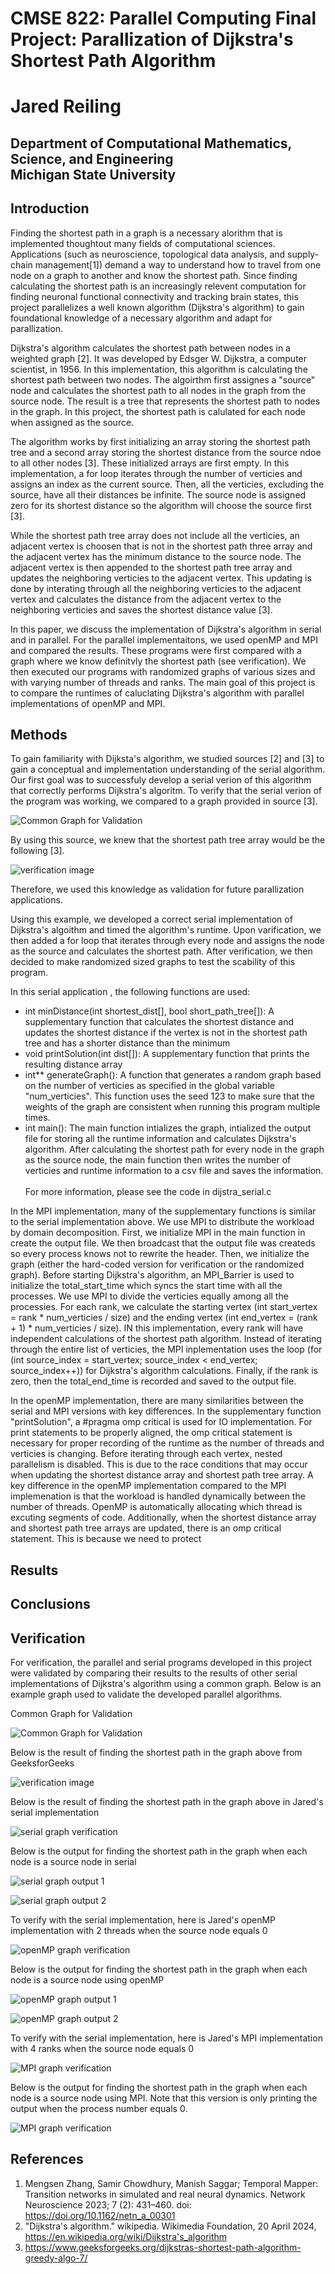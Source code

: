 
CMSE 822: Parallel Computing Final Project: Parallization of Dijkstra's Shortest Path Algorithm
==========

Jared Reiling <br>
==========

Department of Computational Mathematics, Science, and Engineering <br>
Michigan State University
-------------

## Introduction

Finding the shortest path in a graph is a necessary alorithm that is implemented thoughtout many fields of computational sciences. Applications (such as neuroscience, topological data analysis, and supply-chain management[1]) demand a way to understand how to travel from one node on a graph to another and know the shortest path. Since finding calculating the shortest path is an increasingly relevent computation for finding neuronal functional connectivity and tracking brain states, this project parallelizes a well known algorithm (Dijkstra's algorithm) to gain foundational knowledge of a necessary algorithm and adapt for parallization.  <br>

Dijkstra's algorithm calculates the shortest path between nodes in a weighted graph [2]. It was developed by Edsger W. Dijkstra, a computer scientist, in 1956. In this implementation, this algorithm is calculating the shortest path between two nodes. The algoirthm first assignes a "source" node and calculates the shortest path to all nodes in the graph from the source node. The result is a tree that represents the shortest path to nodes in the graph. In this project, the shortest path is calulated for each node when assigned as the source. <br>

The algorithm works by first initializing an array storing the shortest path tree and a second array storing the shortest distance from the source ndoe to all other nodes [3]. These initialized arrays are first empty. In this implementation, a for loop iterates through the number of verticies and assigns an index as the current source. Then, all the verticies, excluding the source, have all their distances be infinite. The source node is assigned zero for its shortest distance so the algorithm will choose the source first [3]. <br>

While the shortest path tree array does not include all the verticies, an adjacent vertex is choosen that is not in the shortest path three array and the adjacent vertex has the minimum distance to the source node. The adjacent vertex is then appended to the shortest path tree array and updates the neighboring verticies to the adjacent vertex. This updating is done by interating through all the neighboring verticies to the adjacent vertex and calculates the distance from the adjacent vertex to the neighboring verticies and saves the shortest distance value [3]. 

In this paper, we discuss the implementation of Dijkstra's algorithm in serial and in parallel. For the parallel implementaitons, we used openMP and MPI and compared the results. These programs were first compared with a graph where we know definitvly the shortest path (see verification). We then executed our programs with randomized graphs of various sizes and with varying number of threads and ranks. The main goal of this project is to compare the runtimes of caluclating Dijkstra's algorithm with parallel implementations of openMP and MPI.

## Methods

To gain familiarity with Dijksta's algorithm, we studied sources [2] and [3] to gain a conceptual and implementation understanding of the serial algorithm. Our first goal was to successfuly develop a serial verion of this algorithm that correctly performs Dijkstra's algoritm. To verify that the serial verion of the program was working, we compared to a graph provided in source [3].

![Common Graph for Validation](./results/verification_figures/graph_image.png)

By using this source, we knew that the shortest path tree array would be the following [3].

![verification image](./results/verification_figures/verification_image.png)

Therefore, we used this knowledge as validation for future parallization applications. <br>

Using this example, we developed a correct serial implementation of Dijkstra's algoithm and timed the algorithm's runtime. Upon varification, we then added a for loop that iterates through every node and assigns the node as the source and calculates the shortest path. After verification, we then decided to make randomized sized graphs to test the scability of this program. <br>


In this serial application , the following functions are used:
- int minDistance(int shortest_dist[], bool short_path_tree[]): A supplementary function that calculates the shortest distance and updates the shortest distance if the vertex is not in the shortest path tree and has a shorter distance than the minimum
- void printSolution(int dist[]): A supplementary function that prints the resulting distance array
- int** generateGraph(): A function that generates a random graph based on the number of verticies as specified in the global variable "num_verticies". This function uses the seed 123 to make sure that the weights of the graph are consistent when running this program multiple times. 
- int main(): The main function intializes the graph, intialized the output file for storing all the runtime information and calculates Dijkstra's algorithm. After calculating the shortest path for every node in the graph as the source node, the main function then writes the number of verticies and runtime information to a csv file and saves the information. <br><br>
For more information, please see the code in dijstra_serial.c <br>

In the MPI implementation, many of the supplementary functions is similar to the serial implementation above. We use MPI to distribute the workload by domain decomposition. First, we initialize MPI in the main function in create the output file. We then broadcast that the output file was createds so every process knows not to rewrite the header. Then, we initialize the graph (either the hard-coded version for verification or the randomized graph). Before starting Dijkstra's algorithm, an MPI_Barrier is used to initialize the total_start_time which syncs the start time with all the processes. We use MPI to divide the verticies equally among all the processies. For each rank, we calculate the starting vertex (int start_vertex = rank * num_verticies / size) and the ending vertex (int end_vertex = (rank + 1) * num_verticies / size). IN this implementation, every rank will have independent calculations of the shortest path algorithm. Instead of iterating through the entire list of verticies, the MPI inplementation uses the loop (for (int source_index = start_vertex; source_index < end_vertex; source_index++)) for Dijkstra's algorithm calculations. Finally, if the rank is zero, then the total_end_time is recorded and saved to the output file. 

In the openMP implementation, there are many similarities between the serial and MPI versions with key differences. In the supplementary function "printSolution", a #pragma omp critical is used for IO implementation. For print statements to be properly aligned, the omp critical statement is necessary for proper recording of the runtime as the number of threads and verticies is changing. Before iterating through each vertex, nested parallelism is disabled. This is due to the race conditions that may occur when updating the shortest distance array and shortest path tree array. A key difference in the openMP implementation compared to the MPI implemenation is that the workload is handled dynamically between the number of threads. OpenMP is automatically allocating which thread is excuting segments of code. Additionally, when the shortest distance array and shortest path tree arrays are updated, there is an omp critical statement. This is because we need to protect 

## Results

## Conclusions


## Verification

For verification, the parallel and serial programs developed in this project were validated by comparing their results to the results of other serial implementations of Dijkstra's algorithm using a common graph. Below is an example graph used to validate the developed parallel algorithms.  

Common Graph for Validation

![Common Graph for Validation](./results/verification_figures/graph_image.png)

Below is the result of finding the shortest path in the graph above from GeeksforGeeks

![verification image](./results/verification_figures/verification_image.png)

Below is the result of finding the shortest path in the graph above in Jared's serial implementation

![serial graph verification](./results/verification_figures/serial_graph_verification.png)

Below is the output for finding the shortest path in the graph when each node is a source node in serial

![serial graph output 1](./results/verification_figures/serial_graph_output_1.png)

![serial graph output 2](./results/verification_figures/serial_graph_output_2.png)

To verify with the serial implementation, here is Jared's openMP implementation with 2 threads when the source node equals 0

![openMP graph verification](./results/verification_figures/openMP_graph_verification.png)

Below is the output for finding the shortest path in the graph when each node is a source node using openMP

![openMP graph output 1](./results/verification_figures/openMP_graph_output_1.png)

![openMP graph output 2](./results/verification_figures/openMP_graph_output_2.png)

To verify with the serial implementation, here is Jared's MPI implementation with 4 ranks when the source node equals 0

![MPI graph verification](./results/verification_figures/MPI_graph_verification.png)

Below is the output for finding the shortest path in the graph when each node is a source node using MPI. Note that
this version is only printing the output when the process number equals 0.

![MPI graph verification](./results/verification_figures/MPI_graph_output_1(process%200).png)

## References
1. Mengsen Zhang, Samir Chowdhury, Manish Saggar; Temporal Mapper: Transition networks in simulated and real neural dynamics. Network Neuroscience 2023; 7 (2): 431–460. doi: https://doi.org/10.1162/netn_a_00301
2. "Dijkstra's algorithm." wikipedia. Wikimedia Foundation, 20 April 2024,
https://en.wikipedia.org/wiki/Dijkstra's_algorithm
3. https://www.geeksforgeeks.org/dijkstras-shortest-path-algorithm-greedy-algo-7/